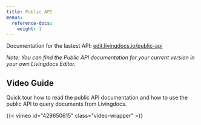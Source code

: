 ```yaml
---
title: Public API
menus:
  reference-docs:
    weight: 1
---
```


Documentation for the lastest API: [edit.livingdocs.io/public-api](https://edit.livingdocs.io/public-api)

_Note: You can find the Public API documentation for your current version in your own Livingdocs Editor._


## Video Guide

Quick tour how to read the public API documentation and how to use the public API to query documents from Livingdocs.

{{< vimeo id="429650615" class="video-wrapper" >}}
